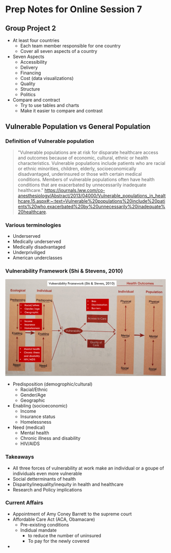 # Prep Notes for Online Session 7
## Group Project 2
- At least four countries
    - Each team member responsible for one country
    - Cover all seven aspects of a country
- Seven Aspects
    - Accessibility
    - Delivery
    - Financing
    - Cost (data visualizations)
    - Quality
    - Structure
    - Politics
 - Compare and contract 
     - Try to use tables and charts
     - Make it easier to compare and contrast
     
 ## Vulnerable Population vs General Population
 ### Definition of Vulnerable population
 > "Vulnerable populations are at risk for disparate healthcare access and outcomes because of economic, cultural, ethnic or health characteristics. 
 > Vulnerable populations include patients who are racial or ethnic minorities, children, elderly, socioeconomically disadvantaged, underinsured or 
 > those with certain medical conditions. Members of vulnerable populations often have health conditions that are exacerbated by unnecessarily inadequate healthcare."
 > https://journals.lww.com/co-anesthesiology/Abstract/2013/04000/Vulnerable_populations_in_healthcare.15.aspx#:~:text=Vulnerable%20populations%20include%20patients%20who,exacerbated%20by%20unnecessarily%20inadequate%20healthcare.
 ### Various terminologies
- Underserved
- Medically underserved
- Medically disadvantaged
- Underpriviliged
- American underclasses
### Vulnerability Framework (Shi & Stevens, 2010)
![](../images/vulnerability_framework2.jpg)
- Predisposition (demogrophic/cultural)
    - Racial/Ethnic
    - Gender/Age
    - Geographic
- Enabling (socioeconomic)
    - Income
    - Insurance status
    - Homelessness
- Need (medical)
    - Mental health
    - Chronic illness and disability
    - HIV/AIDS
### Takeaways
- All three forces of vulnerability at work make an individual or a goupe of individuals even more vulnerable
- Social detterminants of health 
- Disparity/inequality/inequity in health and healthcare
- Research and Policy implications
### Current Affairs
- Appointment of Amy Coney Barrett to the supreme court
- Affordable Care Act (ACA, Obamacare)
    - Pre-existing conditions
    - Indidual mandate 
        - to reduce the number of uninsured
        - To pay for the newly covered
- 

